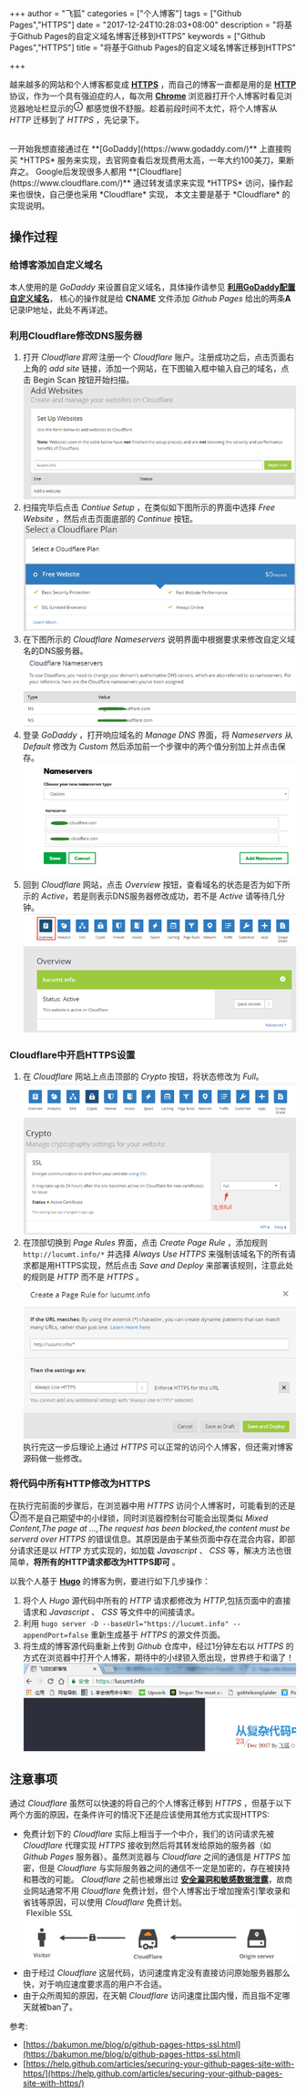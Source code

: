 +++
author = "飞狐"
categories = ["个人博客"]
tags = ["Github Pages","HTTPS"]
date = "2017-12-24T10:28:03+08:00"
description = "将基于Github Pages的自定义域名博客迁移到HTTPS"
keywords = ["Github Pages","HTTPS"]
title = "将基于Github Pages的自定义域名博客迁移到HTTPS"

+++

越来越多的网站和个人博客都变成 **[HTTPS](https://en.wikipedia.org/wiki/HTTPS "https://en.wikipedia.org/wiki/HTTPS")** ，而自己的博客一直都是用的是 **[HTTP](https://en.wikipedia.org/wiki/Hypertext_Transfer_Protocol "https://en.wikipedia.org/wiki/Hypertext_Transfer_Protocol")** 协议，作为一个具有强迫症的人，每次用 **[Chrome](https://www.google.cn/chrome/browser/desktop/index.html "https://www.google.cn/chrome/browser/desktop/index.html")** 浏览器打开个人博客时看见浏览器地址栏显示的!["Chrome HTTP标识"](/blog_img/migrate-github-blog-from-http-to-https/http_icon.png "Chrome HTTP标识") 都感觉很不舒服。趁着前段时间不太忙，将个人博客从 *HTTP* 迁移到了 *HTTPS* ，先记录下。

<!--more-->
<br/>
一开始我想直接通过在 **[GoDaddy](https://www.godaddy.com/)** 上直接购买 *HTTPS* 服务来实现，去官网查看后发现费用太高，一年大约100美刀，果断弃之。 Google后发现很多人都用 **[Cloudflare](https://www.cloudflare.com/)** 通过转发请求来实现 *HTTPS* 访问，操作起来也很快，自己便也采用 *Cloudflare* 实现， 本文主要是基于 *Cloudflare* 的实现说明。

## 操作过程

### 给博客添加自定义域名

本人使用的是 *GoDaddy* 来设置自定义域名，具体操作请参见 **[利用GoDaddy配置自定义域名](https://lucumt.info/posts/create-website-with-hugo/#%E5%88%A9%E7%94%A8godaddy%E9%85%8D%E7%BD%AE%E8%87%AA%E5%AE%9A%E4%B9%89%E5%9F%9F%E5%90%8D:ef8b9e40461ea61e62e36d1aa4c54d14)**， 核心的操作就是给 **CNAME** 文件添加 *Github Pages* 给出的两条**A**记录IP地址，此处不再详述。

### 利用Cloudflare修改DNS服务器

1. 打开 *Cloudflare官网* 注册一个 *Cloudflare* 账户。注册成功之后，点击页面右上角的 *add site* 链接，添加一个网站，在下图输入框中输入自己的域名，点击 Begin Scan 按钮开始扫描。  
!["在Cloudflare中扫描站点"](/blog_img/migrate-github-blog-from-http-to-https/add_site_in_cloudflare.png "在Cloudflare中扫描站点")  
2. 扫描完毕后点击 *Contiue Setup* ，在类似如下图所示的界面中选择 *Free Website* ，然后点击页面底部的 *Continue* 按钮。  
!["选择Cloudflare免费站点"](/blog_img/migrate-github-blog-from-http-to-https/cloudflare_free_website.png "选择Cloudflare免费站点")  
3. 在下图所示的 *Cloudflare Nameservers* 说明界面中根据要求来修改自定义域名的DNS服务器。
!["Cloudflare扫描结果"](/blog_img/migrate-github-blog-from-http-to-https/cloudflare_nameservers.png "Cloudflare扫描结果")  
4. 登录 *GoDaddy* ，打开响应域名的 *Manage DNS* 界面，将 *Nameservers* 从 *Default* 修改为 *Custom* 然后添加前一个步骤中的两个值分别加上并点击保存。  
!["Cloudflare扫描结果"](/blog_img/migrate-github-blog-from-http-to-https/modify_dns_server_in_godaddy.png "Cloudflare扫描结果")  
5. 回到 *Cloudflare* 网站，点击 *Overview* 按钮，查看域名的状态是否为如下所示的 *Active*，若是则表示DNS服务器修改成功，若不是 *Active* 请等待几分钟。  
!["Cloudflare中配置DNS成功"](/blog_img/migrate-github-blog-from-http-to-https/cloudflare_website_actived.png "Cloudflare中配置DNS成功")  

### Cloudflare中开启HTTPS设置

1. 在 *Cloudflare* 网站上点击顶部的 *Crypto* 按钮，将状态修改为 *Full*。  
!["Cloudflare中SSL设置"](/blog_img/migrate-github-blog-from-http-to-https/cloudflare_ssl_setting.png "Cloudflare中SSL设置")  
2. 在顶部切换到 *Page Rules* 界面，点击 *Create Page Rule* ，添加规则`http://lucumt.info/*` 并选择 *Always Use HTTPS* 来强制该域名下的所有请求都是用HTTPS实现，然后点击 *Save and Deploy* 来部署该规则，注意此处的规则是 *HTTP* 而不是 *HTTPS* 。  
!["Cloudflare中Page Rule设置"](/blog_img/migrate-github-blog-from-http-to-https/cloudflare_page_rule_setting.png "Cloudflare中Page Rule设置")  
执行完这一步后理论上通过 *HTTPS* 可以正常的访问个人博客，但还需对博客源码做一些修改。

### 将代码中所有HTTP修改为HTTPS
在执行完前面的步骤后，在浏览器中用 *HTTPS* 访问个人博客时，可能看到的还是!["Chrome HTTP标识"](/blog_img/migrate-github-blog-from-http-to-https/http_icon.png "Chrome HTTP标识")而不是自己期望中的小绿锁，同时浏览器控制台可能会出现类似 *Mixed Content,The page at ...,The request has been blocked,the content must be serverd over HTTPS* 的错误信息。其原因是由于某些页面中存在混合内容，即部分请求还是以 *HTTP* 方式实现的，如加载 *Javascript* 、 *CSS* 等，解决方法也很简单，**将所有的HTTP请求都改为HTTPS即可** 。

以我个人基于 **[Hugo](https://gohugo.io/)** 的博客为例，要进行如下几步操作：

1. 将个人 *Hugo* 源代码中所有的 *HTTP* 请求都修改为 *HTTP*,包括页面中的直接请求和 *Javascript* 、 *CSS* 等文件中的间接请求。 
2. 利用 `hugo server -D --baseUrl="https://lucumt.info" --appendPort=false` 重新生成基于 *HTTPS* 的源文件页面。
3. 将生成的博客源代码重新上传到 *Github* 仓库中，经过1分钟左右以 *HTTPS* 的方式在浏览器中打开个人博客，期待中的小绿锁入愿出现，世界终于和谐了！  
!["通过HTTPS打开个人博客"](/blog_img/migrate-github-blog-from-http-to-https/open-blog-website-via-https.png "通过HTTPS打开个人博客")  


## 注意事项
通过 *Cloudflare* 虽然可以快速的将自己的个人博客迁移到 *HTTPS* ，但基于以下两个方面的原因，在条件许可的情况下还是应该使用其他方式实现HTTPS:

- 免费计划下的 *Cloudflare* 实际上相当于一个中介，我们的访问请求先被 *Cloudflare* 代理实现 *HTTPS* 接收到然后将其转发给原始的服务器（如 *Github Pages* 服务器）。虽然浏览器与 *Cloudflare* 之间的通信是 *HTTPS* 加密，但是 *Cloudflare* 与实际服务器之间的通信不一定是加密的，存在被挟持和篡改的可能。 *Cloudflare* 之前也被爆出过 **[安全漏洞和敏感数据泄露](https://thehackernews.com/2017/02/cloudflare-vulnerability.html "Serious Bug Exposes Sensitive Data From Millions Sites Sitting Behind CloudFlare")**，故商业网站通常不用 *Cloudflare* 免费计划，但个人博客出于增加搜索引擎收录和省钱等原因，可以使用 *Cloudflare* 免费计划。   
  !["Cloudflare代理实现HTTPS"](/blog_img/migrate-github-blog-from-http-to-https/cloudflare_ssl_website.png "Cloudflare代理实现HTTPS")
- 由于经过 *Cloudflare* 这层代码，访问速度肯定没有直接访问原始服务器那么快，对于响应速度要求高的用户不合适。
- 由于众所周知的原因，在天朝 *Cloudflare* 访问速度比国内慢，而且指不定哪天就被ban了。

参考:

- [https://bakumon.me/blog/p/github-pages-https-ssl.html](https://bakumon.me/blog/p/github-pages-https-ssl.html)
- [https://help.github.com/articles/securing-your-github-pages-site-with-https/](https://help.github.com/articles/securing-your-github-pages-site-with-https/)
